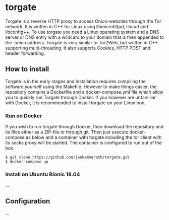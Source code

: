 # torgate

Torgate is a reverse HTTP proxy to access Onion-websites through the Tor network. It is written in C++ for Linux using libmicrohttpd, libcurl and libconfig++. To use torgate you need a Linux operating system and a DNS server or DNS entry with a wildcard to your domain that is then appended to the .onion address. Torgate is very similar to Tor2Web, but written in C++ supporting multi-threading. It also supports Cookies, HTTP POST and header forwarding.

## How to install

Torgate is in the early stages and installation requires compiling the software yourself using the Makefile. However to make things easier, the repository contains a Dockerfile and a docker-compose.yml file which allow you to quickly run Torgate through Docker. If you however are unfamiliar with Docker, it is recommended to install torgate on your Linux box.

### Run on Docker

If you wish to run torgate through Docker, then download the repository and its files either as a ZIP-file or through git. Then just execute docker-compose as below and a container with torgate including the tor client with its socks proxy will be started. The container is configured to run out of the box.

```
$ git clone https://github.com/jankammerath/torgate.git
$ docker-compose up
```

### Install on Ubuntu Bionic 18.04

...

## Configuration

...